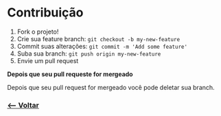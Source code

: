 ﻿# Contribuição

1. Fork o projeto!
2. Crie sua feature branch: `git checkout -b my-new-feature`
3. Commit suas alterações: `git commit -m 'Add some feature'`
4. Suba sua branch: `git push origin my-new-feature`
5. Envie um pull request

**Depois que seu pull requeste for mergeado**

Depois que seu pull request for mergeado você pode deletar sua branch.

### [<-- Voltar](https://github.com/LarissaAbreu/web-components-good-practices)
